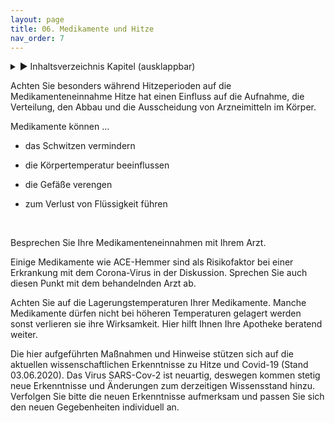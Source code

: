 ```yaml
---
layout: page
title: 06. Medikamente und Hitze
nav_order: 7
---
```

 
<details markdown="block"> 
  <summary> 
      &#9658; Inhaltsverzeichnis Kapitel (ausklappbar) 
  </summary>
 
1. TOC
{:toc}
 </details>
 
   <p></p>
 
 
Achten Sie besonders während Hitzeperioden auf die Medikamenteneinnahme
Hitze hat einen Einfluss auf die Aufnahme, die Verteilung, den Abbau und
die Ausscheidung von Arzneimitteln im Körper.

Medikamente können …

  - das Schwitzen vermindern

  - die Körpertemperatur beeinflussen

  - die Gefäße verengen

  - zum Verlust von Flüssigkeit führen

 

Besprechen Sie Ihre Medikamenteneinnahmen mit Ihrem Arzt.

Einige Medikamente wie ACE-Hemmer sind als Risikofaktor bei einer
Erkrankung mit dem Corona-Virus in der Diskussion. Sprechen Sie auch
diesen Punkt mit dem behandelnden Arzt ab.

Achten Sie auf die Lagerungstemperaturen Ihrer Medikamente. Manche
Medikamente dürfen nicht bei höheren Temperaturen gelagert werden sonst
verlieren sie ihre Wirksamkeit. Hier hilft Ihnen Ihre Apotheke beratend
weiter.

Die hier aufgeführten Maßnahmen und Hinweise stützen sich auf die
aktuellen wissenschaftlichen Erkenntnisse zu Hitze und Covid-19 (Stand
03.06.2020). Das Virus SARS-Cov-2 ist neuartig, deswegen kommen stetig
neue Erkenntnisse und Änderungen zum derzeitigen Wissensstand hinzu.
Verfolgen Sie bitte die neuen Erkenntnisse aufmerksam und passen Sie
sich den neuen Gegebenheiten individuell an.

 

<div class="section fnlist" data-role="doc-footnotes">

</div>
